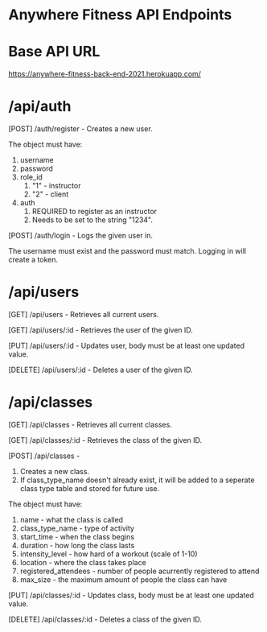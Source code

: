# Anywhere Fitness API Endpoints

# Base API URL

https://anywhere-fitness-back-end-2021.herokuapp.com/

# /api/auth

[POST] /auth/register - Creates a new user.

The object must have:

1. username
2. password
3. role_id
   1. "1" - instructor
   2. "2" - client
4. auth
   1. REQUIRED to register as an instructor
   2. Needs to be set to the string "1234".

[POST] /auth/login - Logs the given user in.

The username must exist and the password must match.
Logging in will create a token.

# /api/users

[GET] /api/users - Retrieves all current users.

[GET] /api/users/:id - Retrieves the user of the given ID.

[PUT] /api/users/:id - Updates user, body must be at least one updated value.

[DELETE] /api/users/:id - Deletes a user of the given ID.

# /api/classes

[GET] /api/classes - Retrieves all current classes.

[GET] /api/classes/:id - Retrieves the class of the given ID.

[POST] /api/classes -

1. Creates a new class.
2. If class_type_name doesn't already exist, it will be added to a seperate class type table and stored for future use.

The object must have:

1. name - what the class is called
2. class_type_name - type of activity
3. start_time - when the class begins
4. duration - how long the class lasts
5. intensity_level - how hard of a workout (scale of 1-10)
6. location - where the class takes place
7. registered_attendees - number of people acurrently registered to attend
8. max_size - the maximum amount of people the class can have

[PUT] /api/classes/:id - Updates class, body must be at least one updated value.

[DELETE] /api/classes/:id - Deletes a class of the given ID.
